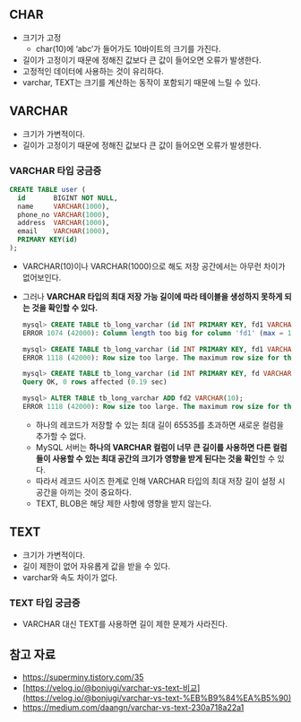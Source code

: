 ## CHAR

- 크기가 고정
    - char(10)에 ‘abc’가 들어가도 10바이트의 크기를 가진다.
- 길이가 고정이기 때문에 정해진 값보다 큰 값이 들어오면 오류가 발생한다.
- 고정적인 데이터에 사용하는 것이 유리하다.
- varchar, TEXT는 크기를 계산하는 동작이 포함되기 때문에 느릴 수 있다.

## VARCHAR

- 크기가 가변적이다.
- 길이가 고정이기 때문에 정해진 값보다 큰 값이 들어오면 오류가 발생한다.

### VARCHAR 타입 궁금증

```sql
CREATE TABLE user (
  id       BIGINT NOT NULL,
  name     VARCHAR(1000),
  phone_no VARCHAR(1000),
  address  VARCHAR(1000),
  email    VARCHAR(1000),
  PRIMARY KEY(id)
);
```

- VARCHAR(10)이나 VARCHAR(1000)으로 해도 저장 공간에서는 아무런 차이가 없어보인다.
- 그러나 **VARCHAR 타입의 최대 저장 가능 길이에 따라 테이블을 생성하지 못하게 되는 것을 확인할 수 있다.**
    
    ```sql
    mysql> CREATE TABLE tb_long_varchar (id INT PRIMARY KEY, fd1 VARCHAR(1000000));
    ERROR 1074 (42000): Column length too big for column 'fd1' (max = 16383); use BLOB or TEXT instead
    
    mysql> CREATE TABLE tb_long_varchar (id INT PRIMARY KEY, fd1 VARCHAR(16383));
    ERROR 1118 (42000): Row size too large. The maximum row size for the used table type, not counting BLOBs, is 65535. This includes storage overhead, check the manual. You have to change some columns to TEXT or BLOBs
    
    mysql> CREATE TABLE tb_long_varchar (id INT PRIMARY KEY, fd VARCHAR(16382));
    Query OK, 0 rows affected (0.19 sec)
    
    mysql> ALTER TABLE tb_long_varchar ADD fd2 VARCHAR(10);
    ERROR 1118 (42000): Row size too large. The maximum row size for the used table type, not counting BLOBs, is 65535. This includes storage overhead, check the manual. You have to change some columns to TEXT or BLOBs
    ```
    
    - 하나의 레코드가 저장할 수 있는 최대 길이 65535를 초과하면 새로운 컬럼을 추가할 수 없다.
    - MySQL 서버는 **하나의 VARCHAR 컬럼이 너무 큰 길이를 사용하면 다른 컬럼들이 사용할 수 있는 최대 공간의 크기가 영향을 받게 된다는 것을 확인**할 수 있다.
    - 따라서 레코드 사이즈 한계로 인해 VARCHAR 타입의 최대 저장 길이 설정 시 공간을 아끼는 것이 중요하다.
    - TEXT, BLOB은 해당 제한 사항에 영향을 받지 않는다.

## TEXT

- 크기가 가변적이다.
- 길이 제한이 없어 자유롭게 값을 받을 수 있다.
- varchar와 속도 차이가 없다.

### TEXT 타입 궁금증

- VARCHAR 대신 TEXT를 사용하면 길이 제한 문제가 사라진다.

## 참고 자료

- https://superminy.tistory.com/35
- [https://velog.io/@bonjugi/varchar-vs-text-비교](https://velog.io/@bonjugi/varchar-vs-text-%EB%B9%84%EA%B5%90)
- https://medium.com/daangn/varchar-vs-text-230a718a22a1